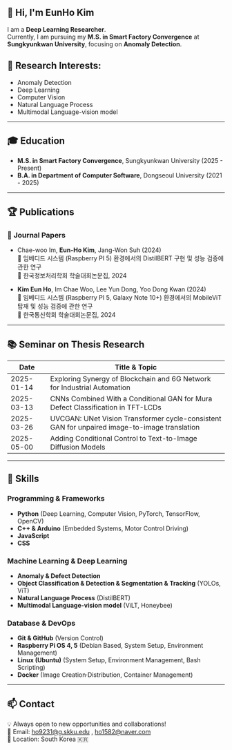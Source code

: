 <!--
**ccttppss/ccttppss** is a ✨ _special_ ✨ repository because its `README.md` (this file) appears on your GitHub profile.

Here are some ideas to get you started:

- 🔭 I’m currently working on ...
- 🌱 I’m currently learning ...
- 👯 I’m looking to collaborate on ...
- 🤔 I’m looking for help with ...
- 💬 Ask me about ...
- 📫 How to reach me: ...
- 😄 Pronouns: ...
- ⚡ Fun fact: ...
-->
## 👋 Hi, I'm EunHo Kim
I am a **Deep Learning Researcher**.\
Currently, I am pursuing my **M.S. in Smart Factory Convergence** at **Sungkyunkwan University**, focusing on **Anomaly Detection**.

## 🔬 Research Interests:
- Anomaly Detection
- Deep Learning
- Computer Vision
- Natural Language Process
- Multimodal Language-vision model

---

## 🎓 Education
- **M.S. in Smart Factory Convergence**, Sungkyunkwan University (2025 - Present)  
- **B.A. in Department of Computer Software**, Dongseoul University (2021 - 2025)

---

## 🏆 Publications
### 📄 **Journal Papers**

- Chae-woo Im, **Eun-Ho Kim**, Jang-Won Suh (2024)\
  📌 임베디드 시스템 (Raspberry PI 5) 환경에서의 DistilBERT 구현 및 성능 검증에 관한 연구\
  📕 한국정보처리학회 학술대회논문집, 2024
  
- **Kim Eun Ho**, Im Chae Woo, Lee Yun Dong, Yoo Dong Kwan (2024)\
  📌 임베디드 시스템 (Raspberry PI 5, Galaxy Note 10+) 환경에서의 MobileViT 탑재 및 성능 검증에 관한 연구\
  📕 한국통신학회 학술대회논문집, 2024
  
---

## 📚 Seminar on Thesis Research

| Date       | Title & Topic                                                                                         |
|------------|-------------------------------------------------------------------------------------------------------|
| 2025-01-14 | Exploring Synergy of Blockchain and 6G Network for Industrial Automation |
| 2025-03-13 | CNNs Combined With a Conditional GAN for Mura Defect Classification in TFT-LCDs |
| 2025-03-26 | UVCGAN: UNet Vision Transformer cycle-consistent GAN for unpaired image-to-image translation |
| 2025-05-00 | Adding Conditional Control to Text-to-Image Diffusion Models |

---

## 🔧 Skills
### Programming & Frameworks
- **Python** (Deep Learning, Computer Vision, PyTorch, TensorFlow, OpenCV)
- **C++ & Arduino** (Embedded Systems, Motor Control Driving)
- **JavaScript**
- **CSS**
### Machine Learning & Deep Learning
- **Anomaly & Defect Detection**
- **Object Classification & Detection & Segmentation & Tracking** (YOLOs, ViT)
- **Natural Language Process** (DistilBERT)
- **Multimodal Language-vision model** (ViLT, Honeybee)
### Database & DevOps
- **Git & GitHub** (Version Control)
- **Raspberry Pi OS 4, 5** (Debian Based, System Setup, Environment Management)
- **Linux (Ubuntu)** (System Setup, Environment Management, Bash Scripting)
- **Docker** (Image Creation·Distribution, Container Management)

---

## 📫 Contact
💡 Always open to new opportunities and collaborations!\
📧 Email: ho9231@g.skku.edu , ho1582@naver.com\
📍 Location: South Korea 🇰🇷
